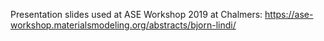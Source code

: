Presentation slides used at ASE Workshop 2019 at Chalmers:
https://ase-workshop.materialsmodeling.org/abstracts/bjorn-lindi/

